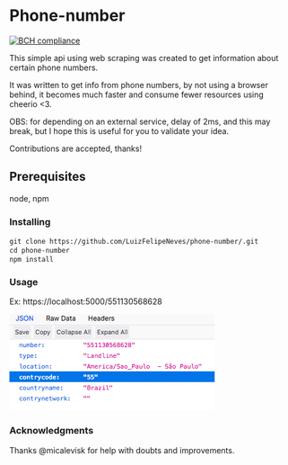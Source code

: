 # Phone-number
[![BCH compliance](https://bettercodehub.com/edge/badge/LuizFelipeNeves/phone-number?branch=master)](https://bettercodehub.com/)

This simple api using web scraping was created to get information about certain phone numbers.

It was written to get info from phone numbers, by not using a browser behind, it becomes much faster and consume fewer resources using cheerio <3.

OBS: for depending on an external service, delay of 2ms, and this may break, but I hope this is useful for you to validate your idea.
 
Contributions are accepted, thanks!

## Prerequisites
node, npm

### Installing
```
git clone https://github.com/LuizFelipeNeves/phone-number/.git
cd phone-number
npm install

```

### Usage
Ex: https://localhost:5000/551130568628
  
![Export](./img/1.png)


### Acknowledgments
Thanks @micalevisk for help with doubts and improvements. 
